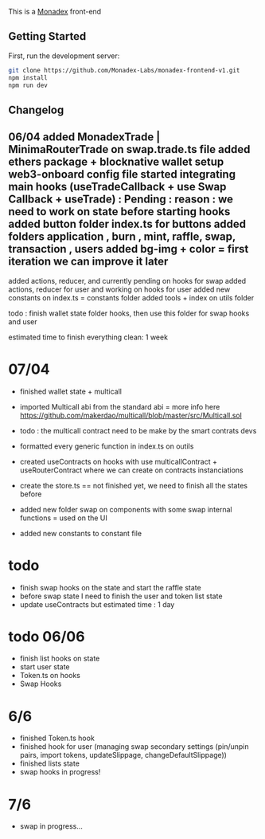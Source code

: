 This is a [Monadex](https://monadex.exchange/) front-end 

## Getting Started

First, run the development server:

```bash
git clone https://github.com/Monadex-Labs/monadex-frontend-v1.git
npm install 
npm run dev


```

## Changelog
06/04 
added MonadexTrade | MinimaRouterTrade on swap.trade.ts file 
added ethers package + blocknative wallet 
setup web3-onboard config file
started integrating main hooks (useTradeCallback + use Swap Callback + useTrade) : Pending : reason : we need to work on state before starting hooks 
added button folder index.ts for buttons 
added folders application , burn , mint, raffle, swap, transaction , users 
added bg-img + color = first iteration we can improve it later
---
added actions, reducer, and currently pending on hooks for swap
added actions, reducer for user and working on hooks for user
added new constants on index.ts = constants folder
added tools + index on utils folder  

todo : finish wallet state folder hooks, then use this folder for swap hooks and user 

estimated time to finish everything clean: 1 week

# 07/04
- finished wallet state + multicall 
- imported Multicall abi from the standard abi = more info here https://github.com/makerdao/multicall/blob/master/src/Multicall.sol
- todo : the multicall contract need to be make by the smart contrats devs

- formatted every generic function in index.ts on outils
- created useContracts on hooks with use multicallContract + useRouterContract where we can create on contracts instanciations 
- create the store.ts == not finished yet, we need to finish all the states before 
- added new folder swap on components with some swap internal functions = used on the UI 
- added new constants to constant file 
# todo 
- finish swap hooks on the state and start the raffle state 
- before swap state I need to finish the user and token list state
- update useContracts but
estimated time : 1 day

# todo 06/06
- finish list hooks on state
- start user state
- Token.ts on hooks 
- Swap Hooks 

# 6/6
- finished Token.ts hook
- finished hook for user (managing swap secondary settings (pin/unpin pairs, import tokens, updateSlippage, changeDefaultSlippage))
- finished lists state
- swap hooks in progress! 

# 7/6 
- swap in progress...